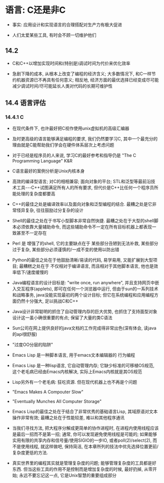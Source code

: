 语言: C还是非C
==========================================

+ 事实: 应用设计和实现语言的合理搭配对生产力有极大促进

+ 人们太爱某些工具, 有时会不顾一切维护他们


## 14.2

+ C和C++以增加实现时间和(特别是)调试时间为代价来优化效率

+ 急剧下降的成本, 从根本上改变了编程的经济含义; 大多数情况下, 和C一样节约机器资源已不再具有任何意义; 相反地, 经济方面的最优选择已经变成尽可能减少调试时间/尽可能延长人类对代码的长期可维护性

## 14.4 语言评估

### 14.4.1 C

+ 在现代条件下, 也许最好把C视作使用unix虚拟机的高级汇编器

+ 及时更高级的语言能够满足编程的要求, 我们仍然要学习C, 其中一个最充分的理由就是C能帮助我们学会在硬件体系层次上考虑问题

+ 对于已经是程序员的人来说, 学习C的最好参考和指导仍是 "The C Programming Language" K&R

+ C语言最好的案例分析是Unix内核本身

+ 高效的编译型语言; 对C的相相兼容; 面向对象的平台; STL和泛型等最前沿技术工具---C++试图满足所有人的所有要求, 但代价是C++比任何一个程序员所能处理的复杂度都要高

+ C++的最佳之处是编译效率以及面向对象和泛型编程的结合. 最糟之处是它非常怪异复杂, 往往鼓励过分复杂的设计

+ Shell的最佳之处在于书写小型脚本非常自然快捷. 最糟之处在于大型的shell脚本必须依靠大量辅助命令, 而这些辅助命令不一定在所有目标机器上都表现一致甚至不一定存在

+ Perl 是 增强了的shell, 它的主要缺点在于 某些部分丑陋到无法补救, 某些部分过于复杂, 某些部分必须谨慎的/一成不变的使用以防出错

+ Python的最佳之处在于他鼓励清晰/易读的代码, 易学易用, 又能扩展到大型项目; 最糟糕之处在于 不仅相对于编译语言, 而且相对于其他脚本语言, 他也是效率低下/速度缓慢的

+ Java编程语言的设计目标是: "write once, run anywhere", 并且支持网页中嵌入交互程序(applets), 即可在任何一个浏览器中运行, 但由于sun的一系列技术和战略事务, java没能实现最初的两个设计目标; 但它在系统编程和应用编程方面仍然十分强大, 足以挑战C和C++

+ Java设计非常聪明的抓住了自动管理内存的巨大优势, 也抓住了支持面型对象设计这一虽小确很重要的有点; 保留了大量的类C语法

+ Sun公司在网上提供良好的java文档的工作完成得非常出色(深有体会, 读java的api很舒服)

+ "过度OO分层的陷阱"

+ Emacs Lisp 是一种脚本语言, 用于emacs文本编辑器的 行为编程

+ Emacs Lisp 是一种lisp语言, 它自动管理内存; 它缺少标准的可移植OS规范, 这个老毛病已经由Emacs内核解决, 实际上Emacs内核就是其OS规范

+ Lisp另外有一个老毛病: 狂吃资源. 但在现代机器上也不再是个问题

+ "Emacs Makes A Compouter Slow"
+ "Eventually Munches All Computer Storage"

+ Emacs Lisp的最佳之处在于结合了非常优秀的基础语言Lisp, 其域原语对文本操作非常有效; 最糟之处在于性能较差, 难以和其他程序通讯

+ 当我们寻找方法, 把大程序分解成更简单的协作进程时, 在进程内使用线程应该是最后一招而不是第一招; 通常, 你可以发现避免使用线程是可能的; 如果能够实用有限的共享内存和信号量/使用SIGIO的一步IO, 或者poll(2)/select(2), 而不是使用线程, 就这样做吧, 保持简洁, 在本章所列的技法中优先选择位置更前/复杂度更低的方法.

+ 真实世界里的编程其实就是管理复杂度的问题; 能够管理复杂度的工具都是好东西. 但当这些工具的作用不是控制而是增加复杂度的时候, 最好扔掉, 从零开始; 永远不要忘记这一点, 它是Unix智慧的重要组成部分


